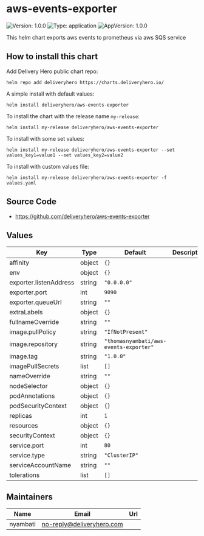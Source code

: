 # aws-events-exporter

![Version: 1.0.0](https://img.shields.io/badge/Version-1.0.0-informational?style=flat-square) ![Type: application](https://img.shields.io/badge/Type-application-informational?style=flat-square) ![AppVersion: 1.0.0](https://img.shields.io/badge/AppVersion-1.0.0-informational?style=flat-square)

This helm chart exports aws events to prometheus via aws SQS service

## How to install this chart

Add Delivery Hero public chart repo:

```console
helm repo add deliveryhero https://charts.deliveryhero.io/
```

A simple install with default values:

```console
helm install deliveryhero/aws-events-exporter
```

To install the chart with the release name `my-release`:

```console
helm install my-release deliveryhero/aws-events-exporter
```

To install with some set values:

```console
helm install my-release deliveryhero/aws-events-exporter --set values_key1=value1 --set values_key2=value2
```

To install with custom values file:

```console
helm install my-release deliveryhero/aws-events-exporter -f values.yaml
```

## Source Code

* <https://github.com/deliveryhero/aws-events-exporter>

## Values

| Key | Type | Default | Description |
|-----|------|---------|-------------|
| affinity | object | `{}` |  |
| env | object | `{}` |  |
| exporter.listenAddress | string | `"0.0.0.0"` |  |
| exporter.port | int | `9090` |  |
| exporter.queueUrl | string | `""` |  |
| extraLabels | object | `{}` |  |
| fullnameOverride | string | `""` |  |
| image.pullPolicy | string | `"IfNotPresent"` |  |
| image.repository | string | `"thomasnyambati/aws-events-exporter"` |  |
| image.tag | string | `"1.0.0"` |  |
| imagePullSecrets | list | `[]` |  |
| nameOverride | string | `""` |  |
| nodeSelector | object | `{}` |  |
| podAnnotations | object | `{}` |  |
| podSecurityContext | object | `{}` |  |
| replicas | int | `1` |  |
| resources | object | `{}` |  |
| securityContext | object | `{}` |  |
| service.port | int | `80` |  |
| service.type | string | `"ClusterIP"` |  |
| serviceAccountName | string | `""` |  |
| tolerations | list | `[]` |  |

## Maintainers

| Name | Email | Url |
| ---- | ------ | --- |
| nyambati | no-reply@deliveryhero.com |  |
